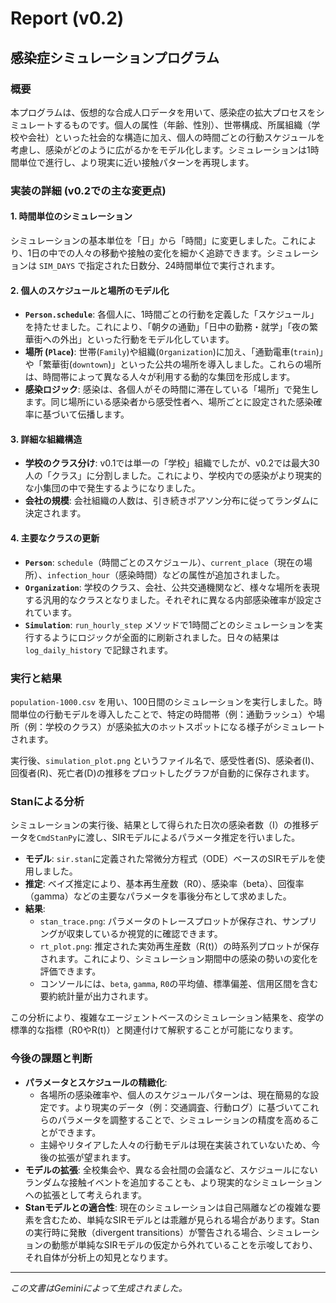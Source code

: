 # Report (v0.2)

## 感染症シミュレーションプログラム

### 概要

本プログラムは、仮想的な合成人口データを用いて、感染症の拡大プロセスをシミュレートするものです。個人の属性（年齢、性別）、世帯構成、所属組織（学校や会社）といった社会的な構造に加え、個人の時間ごとの行動スケジュールを考慮し、感染がどのように広がるかをモデル化します。シミュレーションは1時間単位で進行し、より現実に近い接触パターンを再現します。

### 実装の詳細 (v0.2での主な変更点)

#### 1. 時間単位のシミュレーション

シミュレーションの基本単位を「日」から「時間」に変更しました。これにより、1日の中での人々の移動や接触の変化を細かく追跡できます。シミュレーションは `SIM_DAYS` で指定された日数分、24時間単位で実行されます。

#### 2. 個人のスケジュールと場所のモデル化

*   **`Person.schedule`**: 各個人に、1時間ごとの行動を定義した「スケジュール」を持たせました。これにより、「朝夕の通勤」「日中の勤務・就学」「夜の繁華街への外出」といった行動をモデル化しています。
*   **場所 (`Place`)**: 世帯(`Family`)や組織(`Organization`)に加え、「通勤電車(`train`)」や「繁華街(`downtown`)」といった公共の場所を導入しました。これらの場所は、時間帯によって異なる人々が利用する動的な集団を形成します。
*   **感染ロジック**: 感染は、各個人がその時間に滞在している「場所」で発生します。同じ場所にいる感染者から感受性者へ、場所ごとに設定された感染確率に基づいて伝播します。

#### 3. 詳細な組織構造

*   **学校のクラス分け**: v0.1では単一の「学校」組織でしたが、v0.2では最大30人の「クラス」に分割しました。これにより、学校内での感染がより現実的な小集団の中で発生するようになりました。
*   **会社の規模**: 会社組織の人数は、引き続きポアソン分布に従ってランダムに決定されます。

#### 4. 主要なクラスの更新

*   **`Person`**: `schedule`（時間ごとのスケジュール）、`current_place`（現在の場所）、`infection_hour`（感染時間）などの属性が追加されました。
*   **`Organization`**: 学校のクラス、会社、公共交通機関など、様々な場所を表現する汎用的なクラスとなりました。それぞれに異なる内部感染確率が設定されています。
*   **`Simulation`**: `run_hourly_step` メソッドで1時間ごとのシミュレーションを実行するようにロジックが全面的に刷新されました。日々の結果は `log_daily_history` で記録されます。

### 実行と結果

`population-1000.csv` を用い、100日間のシミュレーションを実行しました。時間単位の行動モデルを導入したことで、特定の時間帯（例：通勤ラッシュ）や場所（例：学校のクラス）が感染拡大のホットスポットになる様子がシミュレートされます。

実行後、`simulation_plot.png` というファイル名で、感受性者(S)、感染者(I)、回復者(R)、死亡者(D)の推移をプロットしたグラフが自動的に保存されます。

### Stanによる分析

シミュレーションの実行後、結果として得られた日次の感染者数（I）の推移データを`CmdStanPy`に渡し、SIRモデルによるパラメータ推定を行いました。

*   **モデル**: `sir.stan`に定義された常微分方程式（ODE）ベースのSIRモデルを使用しました。
*   **推定**: ベイズ推定により、基本再生産数（R0）、感染率（beta）、回復率（gamma）などの主要なパラメータを事後分布として求めました。
*   **結果**:
    *   `stan_trace.png`: パラメータのトレースプロットが保存され、サンプリングが収束しているか視覚的に確認できます。
    *   `rt_plot.png`: 推定された実効再生産数（R(t)）の時系列プロットが保存されます。これにより、シミュレーション期間中の感染の勢いの変化を評価できます。
    *   コンソールには、`beta`, `gamma`, `R0`の平均値、標準偏差、信用区間を含む要約統計量が出力されます。

この分析により、複雑なエージェントベースのシミュレーション結果を、疫学の標準的な指標（R0やR(t)）と関連付けて解釈することが可能になります。

### 今後の課題と判断

*   **パラメータとスケジュールの精緻化**:
    *   各場所の感染確率や、個人のスケジュールパターンは、現在簡易的な設定です。より現実のデータ（例：交通調査、行動ログ）に基づいてこれらのパラメータを調整することで、シミュレーションの精度を高めることができます。
    *   主婦やリタイアした人々の行動モデルは現在実装されていないため、今後の拡張が望まれます。
*   **モデルの拡張**: 全校集会や、異なる会社間の会議など、スケジュールにないランダムな接触イベントを追加することも、より現実的なシミュレーションへの拡張として考えられます。
*   **Stanモデルとの適合性**: 現在のシミュレーションは自己隔離などの複雑な要素を含むため、単純なSIRモデルとは乖離が見られる場合があります。Stanの実行時に発散（divergent transitions）が警告される場合、シミュレーションの動態が単純なSIRモデルの仮定から外れていることを示唆しており、それ自体が分析上の知見となります。


---
*この文書はGeminiによって生成されました。*